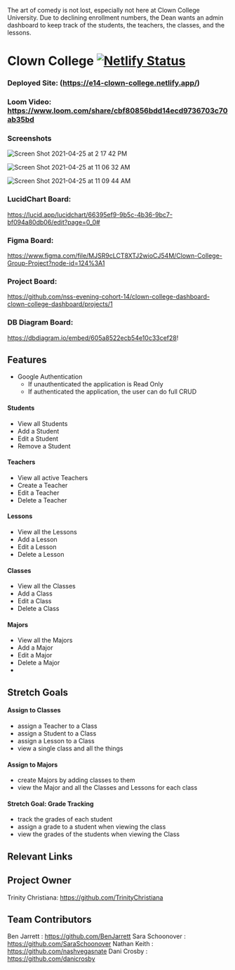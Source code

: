 The art of comedy is not lost, especially not here at Clown College University. Due to declining enrollment numbers, the Dean wants an admin dashboard to keep track of the students, the teachers, the classes, and the lessons.

# Clown College [![Netlify Status](https://api.netlify.com/api/v1/badges/90eb95ed-3471-4a40-8af6-c32ecc37798b/deploy-status)](https://app.netlify.com/sites/e14-clown-college/deploys)

### Deployed Site: (https://e14-clown-college.netlify.app/)

### Loom Video: https://www.loom.com/share/cbf80856bdd14ecd9736703c70ab35bd

### Screenshots

![Screen Shot 2021-04-25 at 2 17 42 PM](https://user-images.githubusercontent.com/68397076/116006458-01b02100-a5d1-11eb-9db1-d02a10a12c2f.png)

![Screen Shot 2021-04-25 at 11 06 32 AM](https://user-images.githubusercontent.com/68397076/116000560-6742e400-a5b6-11eb-92f5-a8132656d24c.png)

![Screen Shot 2021-04-25 at 11 09 44 AM](https://user-images.githubusercontent.com/68397076/116000800-4b8c0d80-a5b7-11eb-9c69-b3549d9f9f5a.png)


### LucidChart Board:
https://lucid.app/lucidchart/66395ef9-9b5c-4b36-9bc7-bf094a80db06/edit?page=0_0#

### Figma Board:
https://www.figma.com/file/MJSR9cLCT8XTJ2wioCJ54M/Clown-College-Group-Project?node-id=124%3A1

### Project Board: 
https://github.com/nss-evening-cohort-14/clown-college-dashboard-clown-college-dashboard/projects/1

### DB Diagram Board: 
https://dbdiagram.io/embed/605a8522ecb54e10c33cef28!

## Features
- Google Authentication
  - If unauthenticated the application is Read Only
  - If authenticated the application, the user can do full CRUD

#### Students
- View all Students
- Add a Student
- Edit a Student
- Remove a Student

#### Teachers
- View all active Teachers
- Create a Teacher
- Edit a Teacher
- Delete a Teacher

#### Lessons
- View all the Lessons
- Add a Lesson
- Edit a Lesson
- Delete a Lesson

#### Classes
- View all the Classes
- Add a Class
- Edit a Class
- Delete a Class

#### Majors
- View all the Majors
- Add a Major
- Edit a Major
- Delete a Major
- 

## Stretch Goals

#### Assign to Classes
- assign a Teacher to a Class
- assign a Student to a Class
- assign a Lesson to a Class
- view a single class and all the things

#### Assign to Majors
- create Majors by adding classes to them
- view the Major and all the Classes and Lessons for each class

#### Stretch Goal: Grade Tracking
- track the grades of each student
- assign a grade to a student when viewing the class
- view the grades of the students when viewing the Class
## Relevant Links

## Project Owner
Trinity Christiana: https://github.com/TrinityChristiana

## Team Contributors
Ben Jarrett : https://github.com/BenJarrett
Sara Schoonover : https://github.com/SaraSchoonover
Nathan Keith : https://github.com/nashvegasnate
Dani Crosby : https://github.com/danicrosby


